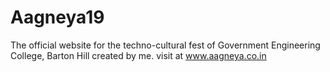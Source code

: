 # Aagneya19
The official website for the techno-cultural fest of Government Engineering College, Barton Hill created by me.
visit at www.aagneya.co.in

